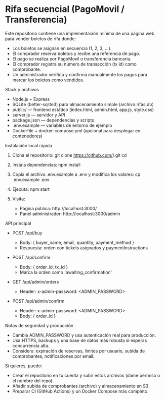 # Rifa secuencial (PagoMovil / Transferencia)

Este repositorio contiene una implementación mínima de una página web para vender boletos de rifa donde:
- Los boletos se asignan en secuencia (1, 2, 3, ...).
- El comprador reserva boletos y recibe una referencia de pago.
- El pago se realiza por PagoMovil o transferencia bancaria.
- El comprador registra su número de transacción (tx id) como comprobante.
- Un administrador verifica y confirma manualmente los pagos para marcar los boletos como vendidos.

Stack y archivos
- Node.js + Express
- SQLite (better-sqlite3) para almacenamiento simple (archivo rifas.db)
- public/ — frontend estático (index.html, admin.html, app.js, style.css)
- server.js — servidor y API
- package.json — dependencias y scripts
- .env.example — variables de entorno de ejemplo
- Dockerfile + docker-compose.yml (opcional para desplegar en contenedores)

Instalación local rápida
1. Clona el repositorio:
   git clone https://github.com/<tu-usuario>/<tu-repo>.git
   cd <tu-repo>

2. Instala dependencias:
   npm install

3. Copia el archivo .env.example a .env y modifica los valores:
   cp .env.example .env

4. Ejecuta:
   npm start

5. Visita:
   - Página pública: http://localhost:3000/
   - Panel administrador: http://localhost:3000/admin

API principal
- POST /api/buy
  - Body: { buyer_name, email, quantity, payment_method }
  - Respuesta: orden con tickets asignados y paymentInstructions

- POST /api/confirm
  - Body: { order_id, tx_id }
  - Marca la orden como 'awaiting_confirmation'

- GET /api/admin/orders
  - Header: x-admin-password: <ADMIN_PASSWORD>

- POST /api/admin/confirm
  - Header: x-admin-password: <ADMIN_PASSWORD>
  - Body: { order_id }

Notas de seguridad y producción
- Cambia ADMIN_PASSWORD y usa autenticación real para producción.
- Usa HTTPS, backups y una base de datos más robusta si esperas concurrencia alta.
- Considera: expiración de reservas, límites por usuario, subida de comprobantes, notificaciones por email.

Si quieres, puedo:
- Crear el repositorio en tu cuenta y subir estos archivos (dame permiso o el nombre del repo).
- Añadir subida de comprobantes (archivo) y almacenamiento en S3.
- Preparar CI (GitHub Actions) y un Docker Compose más completo.
